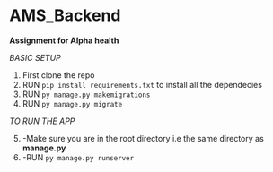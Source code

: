 
# AMS_Backend
**Assignment for Alpha health**

*BASIC SETUP* 

 1. First clone the repo
 2. RUN `pip install requirements.txt` to install all the dependecies
 3. RUN `py manage.py makemigrations`
 4. RUN `py manage.py migrate`

*TO RUN THE APP*

 5. -Make sure you are in the root directory i.e the same directory as **manage.py**
 6. -RUN `py manage.py runserver`
